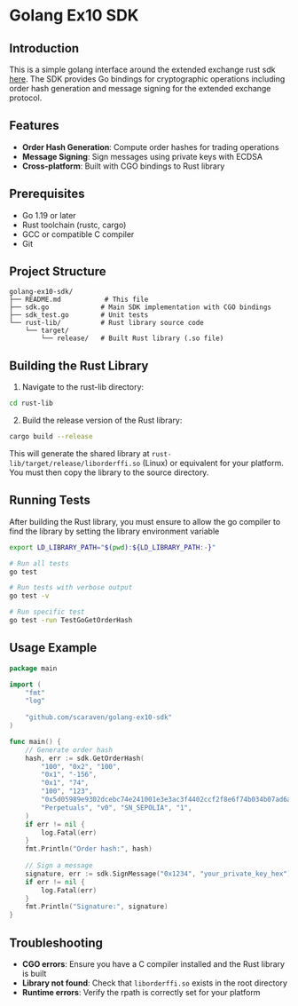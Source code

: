 # Golang Ex10 SDK

## Introduction

This is a simple golang interface around the extended exchange rust sdk [here](https://github.com/x10xchange/rust-crypto-lib-base). The SDK provides Go bindings for cryptographic operations including order hash generation and message signing for the extended exchange protocol.

## Features

- **Order Hash Generation**: Compute order hashes for trading operations
- **Message Signing**: Sign messages using private keys with ECDSA
- **Cross-platform**: Built with CGO bindings to Rust library

## Prerequisites

- Go 1.19 or later
- Rust toolchain (rustc, cargo)
- GCC or compatible C compiler
- Git

## Project Structure

```
golang-ex10-sdk/
├── README.md           # This file
├── sdk.go             # Main SDK implementation with CGO bindings
├── sdk_test.go        # Unit tests
└── rust-lib/          # Rust library source code
    └── target/
        └── release/   # Built Rust library (.so file)
```

## Building the Rust Library

1. Navigate to the rust-lib directory:
```bash
cd rust-lib
```

2. Build the release version of the Rust library:
```bash
cargo build --release
```

This will generate the shared library at `rust-lib/target/release/liborderffi.so` (Linux) or equivalent for your platform. You must then copy the library to the source directory.

## Running Tests

After building the Rust library, you must ensure to allow the go compiler to find the library by setting the library environment variable
```bash
export LD_LIBRARY_PATH="$(pwd):${LD_LIBRARY_PATH:-}"
```

```bash
# Run all tests
go test

# Run tests with verbose output
go test -v

# Run specific test
go test -run TestGoGetOrderHash
```

## Usage Example

```go
package main

import (
    "fmt"
    "log"
    
    "github.com/scaraven/golang-ex10-sdk"
)

func main() {
    // Generate order hash
    hash, err := sdk.GetOrderHash(
        "100", "0x2", "100",
        "0x1", "-156",
        "0x1", "74",
        "100", "123",
        "0x5d05989e9302dcebc74e241001e3e3ac3f4402ccf2f8e6f74b034b07ad6a904",
        "Perpetuals", "v0", "SN_SEPOLIA", "1",
    )
    if err != nil {
        log.Fatal(err)
    }
    fmt.Println("Order hash:", hash)
    
    // Sign a message
    signature, err := sdk.SignMessage("0x1234", "your_private_key_hex")
    if err != nil {
        log.Fatal(err)
    }
    fmt.Println("Signature:", signature)
}
```

## Troubleshooting

- **CGO errors**: Ensure you have a C compiler installed and the Rust library is built
- **Library not found**: Check that `liborderffi.so` exists in the root directory
- **Runtime errors**: Verify the rpath is correctly set for your platform

